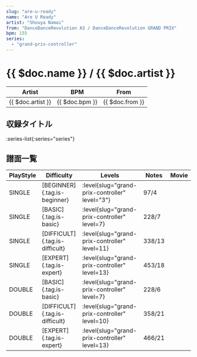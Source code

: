 ```yaml
---
slug: "are-u-ready"
name: "Are U Ready"
artist: "Shouya Namai"
from: "DanceDanceRevolution A3 / DanceDanceRevolution GRAND PRIX"
bpm: 155
series:
  - "grand-prix-controller"
---
```


# {{ $doc.name }} / {{ $doc.artist }}

|Artist|BPM|From|
|------|---|----|
|{{ $doc.artist }}|{{ $doc.bpm }}|{{ $doc.from }}|

## 収録タイトル

:series-list{:series="series"}

## 譜面一覧

|PlayStyle|Difficulty|Levels|Notes|Movie|
|---------|----------|------|-----|-----|
|SINGLE|[BEGINNER]{.tag.is-beginner}|<div class="field is-grouped is-grouped-multiline"> :level{slug="grand-prix-controller" level="3"}</div>|97/4||
|SINGLE|[BASIC]{.tag.is-basic}|<div class="field is-grouped is-grouped-multiline"> :level{slug="grand-prix-controller" level=7}</div>|228/7||
|SINGLE|[DIFFICULT]{.tag.is-difficult}|<div class="field is-grouped is-grouped-multiline"> :level{slug="grand-prix-controller" level=11}</div>|338/13||
|SINGLE|[EXPERT]{.tag.is-expert}|<div class="field is-grouped is-grouped-multiline"> :level{slug="grand-prix-controller" level=13}</div>|453/18||
|DOUBLE|[BASIC]{.tag.is-basic}|<div class="field is-grouped is-grouped-multiline"> :level{slug="grand-prix-controller" level=7}</div>|228/6||
|DOUBLE|[DIFFICULT]{.tag.is-difficult}|<div class="field is-grouped is-grouped-multiline"> :level{slug="grand-prix-controller" level=10}</div>|358/21||
|DOUBLE|[EXPERT]{.tag.is-expert}|<div class="field is-grouped is-grouped-multiline"> :level{slug="grand-prix-controller" level=13}</div>|466/21||
